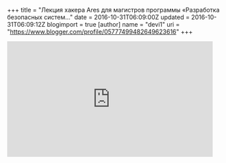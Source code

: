 +++
title = "Лекция хакера Ares для магистров программы «Разработка безопасных систем..."
date = 2016-10-31T06:09:00Z
updated = 2016-10-31T06:09:12Z
blogimport = true 
[author]
	name = "devi1"
	uri = "https://www.blogger.com/profile/05777499482649623616"
+++

<iframe allowfullscreen="" frameborder="0" height="270" src="https://www.youtube.com/embed/CSSpiECMBn8" width="480"></iframe>
